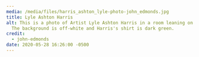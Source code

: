 ```yaml
---
media: /media/files/harris_ashton_lyle-photo-john_edmonds.jpg
title: Lyle Ashton Harris
alt: This is a photo of Artist Lyle Ashton Harris in a room leaning on a bed.
  The background is off-white and Harris's shirt is dark green.
credit:
  - john-edmonds
date: 2020-05-28 16:26:00 -0500
---
```


